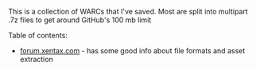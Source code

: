 This is a collection of WARCs that I've saved. Most are split into multipart .7z files to get around GitHub's 100 mb limit

Table of contents: 

- [forum.xentax.com](forum.xentax.com) - has some good info about file formats and asset extraction
